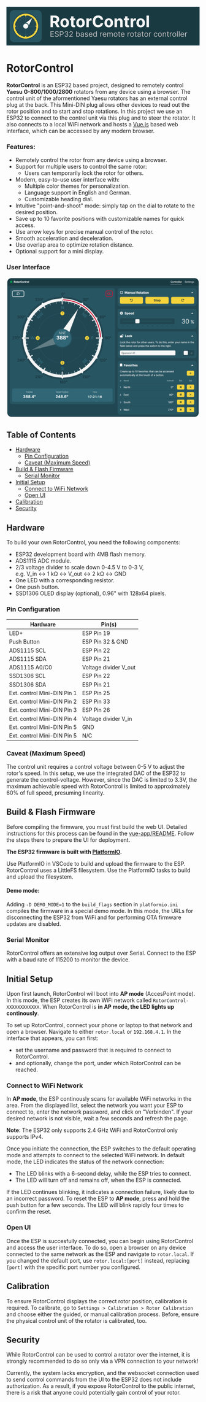 ![RotorControl - ESP32 based remote rotator controller](assets/title.png)

# RotorControl
**RotorControl** is an ESP32 based project, designed to remotely control **Yaesu G-800/1000/2800** rotators from any device using a browser. The control unit of the aformentioned Yaesu rotators has an external control plug at the back. This Mini-DIN plug allows other devices to read out the rotor position and to start and stop rotations. In this project we use an ESP32 to connect to the control unit via this plug and to steer the rotator. It also connects to a local WiFi network and hosts a [Vue.js](https://vuejs.org/) based web interface, which can be accessed by any modern browser.

### Features:

- Remotely control the rotor from any device using a browser.  
- Support for multiple users to control the same rotor:  
  - Users can temporarily lock the rotor for others.  
- Modern, easy-to-use user interface with:  
  - Multiple color themes for personalization.  
  - Language support in English and German.  
  - Customizable heading dial.  
- Intuitive "point-and-shoot" mode: simply tap on the dial to rotate to the desired position.  
- Save up to 10 favorite positions with customizable names for quick access.  
- Use arrow keys for precise manual control of the rotor.  
- Smooth acceleration and deceleration.
- Use overlap area to optimize rotation distance.
- Optional support for a mini display.

### User Interface
![Screenshot of the RotorContrl user interface](assets/controller-rot.png)

## Table of Contents
* [Hardware](#hardware)
  + [Pin Configuration](#pin-configuration)
  + [Caveat (Maximum Speed)](#caveat-maximum-speed)
* [Build & Flash Firmware](#build-flash-firmware)
  + [Serial Monitor](#serial-monitor)
* [Initial Setup](#initial-setup)
  + [Connect to WiFi Network](#connect-to-wifi-network)
  + [Open UI](#open-ui)
* [Calibration](#calibration)
* [Security](#security)

## Hardware
To build your own RotorControl, you need the following components:

- ESP32 development board with 4MB flash memory.
- ADS1115 ADC module.
- 2/3 voltage divider to scale down 0-4.5 V to 0-3 V,\
  e.g. V_in <-> 1 kΩ <-> V_out <-> 2 kΩ <-> GND
- One LED with a corresponding resistor.
- One push button.
- SSD1306 OLED display (optional), 0.96" with 128x64 pixels.

### Pin Configuration
| Hardware | Pin(s) |
| -------- | --- |
| LED+ | ESP Pin 19 |
| Push Button | ESP Pin 32 & GND |
| ADS1115 SCL | ESP Pin 22 |
| ADS1115 SDA | ESP Pin 21 |
| ADS1115 A0/C0  | Voltage divider V_out | 
| SSD1306 SCL | ESP Pin 22 |
| SSD1306 SDA | ESP Pin 21 |
| Ext. control Mini-DIN Pin 1 | ESP Pin 25  |
| Ext. control Mini-DIN Pin 2 | ESP Pin 33  |
| Ext. control Mini-DIN Pin 3 | ESP Pin 26  |
| Ext. control Mini-DIN Pin 4 | Voltage divider V_in  |
| Ext. control Mini-DIN Pin 5 | GND  |
| Ext. control Mini-DIN Pin 5 | N/C  |

### Caveat (Maximum Speed)
The control unit requires a control voltage between 0-5 V to adjust the rotor's speed. In this setup, we use the integrated DAC of the ESP32 to generate the control-voltage. However, since the DAC is limited to 3.3V, the maximum achievable speed with RotorControl is limited to approximately 60% of full speed, presuming linearity.


## Build & Flash Firmware
Before compiling the firmware, you must first build the web UI. Detailed instructions for this process can be found in the [vue-app/README](./vue-app/README.md). Follow the steps there to prepare the UI for deployment.

**The ESP32 firmware is built with [PlatformIO](https://platformio.org/).**

Use PlatformIO in VSCode to build and upload the firmware to the ESP.\
RotorControl uses a LittleFS filesystem. Use the PlatformIO tasks to build and upload the filesystem.

#### Demo mode:
Adding `-D DEMO_MODE=1` to the `build_flags` section in `platformio.ini` compiles the firmware in a special demo mode. In this mode, the URLs for disconnecting the ESP32 from WiFi and for performing OTA firmware updates are disabled.

### Serial Monitor
RotorControl offers an extensive log output over Serial. Connect to the ESP with a baud rate of 115200 to monitor the device.

## Initial Setup
Upon first launch, RotorControl will boot into **AP mode** (AccesPoint mode). In this mode, the ESP creates its own WiFi network called `RotorControl-XXXXXXXXXXXX`. When RotorControl is **in AP mode, the LED lights up continously**.

To set up RotorControl, connect your phone or laptop to that network and open a browser. Navigate to either `rotor.local` or `192.168.4.1`. In the interface that appears, you can first:
- set the username and password that is required to connect to RotorControl.
- and optionally, change the port, under which RotorControl can be reached.

### Connect to WiFi Network
In **AP mode**, the ESP continously scans for available WiFi networks in the area. From the displayed list, select the network you want your ESP to connect to, enter the network password, and click on "Verbinden". If your desired network is not visible, wait a few seconds and refresh the page.

**Note**: The ESP32 only supports 2.4 GHz WiFi and RotorControl only supports IPv4.

Once you initiate the connection, the ESP switches to the default operating mode and attempts to connect to the selected WiFi network. In default mode, the LED indicates the status of the network connection:

- The LED blinks with a 6-second delay, while the ESP tries to connect.
- The LED will turn off and remains off, when the ESP is connected.

If the LED continues blinking, it indicates a connection failure, likely due to an incorrect password.
To reset the ESP to **AP mode**, press and hold the push button for a few seconds. The LED will blink rapidly four times to confirm the reset.

### Open UI
Once the ESP is succesfully connected, you can begin using RotorControl and access the user interface. To do so, open a browser on any device connected to the same network as the ESP and navigate to `rotor.local`. If you changed the default port, use `rotor.local:[port]` instead, replacing `[port]` with the specific port number you configured.

## Calibration
To ensure RotorControl displays the correct rotor position, calibration is required.
To calibrate, go to `Settings > Calibration > Rotor Calibration` and choose either the guided, or manual calibration process. Before, ensure the physical control unit of the rotator is calibrated, too.

## Security
While RotorControl can be used to control a rotator over the internet, it is strongly recommended to do so only via a VPN connection to your network!

Currently, the system lacks encryption, and the websocket connection used to send control commands from the UI to the ESP32 does not include authorization. As a result, if you expose RotorControl to the public internet, there is a risk that anyone could potentially gain control of your rotor.
